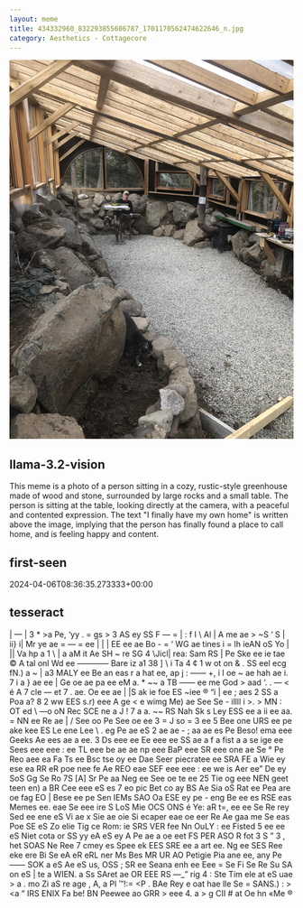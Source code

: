 ```yaml
---
layout: meme
title: 434332960_832293855606787_1701170562474622646_n.jpg
category: Aesthetics - Cottagecore
---
```


<div markdown="0"><a href="434332960_832293855606787_1701170562474622646_n.jpg"><img class="photo" src="434332960_832293855606787_1701170562474622646_n.jpg" /></a>

<h2>llama-3.2-vision</h2>
<p title="Llama-3.2-11B is a really good model that probably gets the visual details right but doesn't understand literary or media references, and often fails to accurately represent the physical arrangement of objects and the implied relationships between the objects.">This meme is a photo of a person sitting in a cozy, rustic-style greenhouse made of wood and stone, surrounded by large rocks and a small table. The person is sitting at the table, looking directly at the camera, with a peaceful and contented expression. The text &quot;I finally have my own home&quot; is written above the image, implying that the person has finally found a place to call home, and is feeling happy and content.</p>

<h2>first-seen</h2>
<p title="Because Git doesn't preserve file modification times, this metadata file contains the file's modification time when it was added to the library.">2024-04-06T08:36:35.273333+00:00</p>

<h2>tesseract</h2>
<p title="Tesseract is often terrible and just gives a lot of nonsense characters, but it used to be the state of the art, and usually it is better at correctly representing text than llama-3.2-vision-11b.">| — | 3 * &gt;a Pe, ‘yy . = gs &gt; 3 AS ey SS F — = | : f I \ Al | A me ae &gt; ~S ‘ S | ii&#125; i| Mr ye ae = — = ee | | | EE ee ae Bo - = ‘ WG ae tines i = lh ieAN oS Yo | || Va hp a 1 \ | a aM it Ae SH ~ re SG 4 \Jicl| rea: Sam RS | Pe Ske ee ie tae © A tal onl Wd ee ———— Bare iz a1 38 ] \ i Ta 4 ¢ 1 w ot on &amp; . SS eel ecg fN.) a ~ | a3 MALY ee Be an eas r a hat ee, ap j : —— +, i I oe ~ ae hah ae i. 7 i a &#125; ae ee | Ge oe ae pa ee eM a. * ~~ a TB —— ee me God &gt; aad ‘. . — &lt; é A 7 cle — et 7 . ae. Oe ee ae | |S ak ie foe ES ~iee ® “i | ee ; aes 2 SS a Poa a? 8 2 ww EES s.r) eee A ge &lt; e wimg Me) ae See Se - illll i &gt;. &gt; MN : OT ed \ —o oN Rec SCE ne a J ! 7 a a. ~~ RS Nah Sk s Ley ESS ee a ii ee aa. = NN ee Re ae | / See oo Pe See oe ee 3 = J so = 3 ee 5 Bee one URS ee pe ake kee ES Le ene Lee \ . eg Pe ae eS 2 ae ae - ; aa ae es Pe Beso! ema eee Geeks Ae ees ae a ee. 3 Ds eee ee Ee eee ee SS ae a f a fist a a se ige ee Sees eee eee : ee TL eee be ae ae np eee BaP eee SR eee one ae Se ° Pe Reo aee ea Fa Ts ee Bsc tse oy ee Dae Seer piecratee ee SRA FE a Wie ey ese ea RR eR poe nee fe Ae REO eae SEF eee eee : ee we is Aer ee” De ey SoS Gg Se Ro 7S [A] Sr Pe aa Neg ee See oe te ee 25 Tie og eee NEN geet teen en) a BR Cee eee eS es 7 eo pic Bet co ay BS Ae Sia oS Rat ee Pea are oe fag EO | Bese ee pe Sen IEMs SAO Oa ESE ey pe - eng Be ee es RSE eas Memes ee. eae Se eee ire S LoS Mie OCS ONS é Ye: aR t=, ee ee Se Re rey Sed ee ene eS Vi ae x Sie ae oie Si ecaper eae oe eer Re Ae gaa me Se eas Poe SE eS Zo elie Tig ce Rom: ie SRS VER fee Nn OuLY : ee Fisted 5 ee ee eS Niet cota or SS yy eA eS ey A Pe ae a oe eet FS PER ASO R fot 3 S ” 3 , het SOAS Ne Ree 7  cmey es Spee ek EES SRE ee a art ee. Ng ee SES Ree eke ere Bi Se eA eR eRL ner Ms Bes MR UR AO Petigie Pia ane ee, any Pe —— SOK a eS Ae eS us, OSS ; SR ee Seana enh ee Eee = Se Fi Se Re Su SA on eS | te a WIEN. a Ss SAret ae OR EEE RS —_” rig 4 : Ste Tim ele at eS uae &gt; a . mo Zi aS re age , A, a Pl ™!:= &lt;P . BAe Rey e oat hae lle Se = SANS.) : &gt; &lt;a “ IRS ENIX Fa be! BN Peewee ao GRR &gt; eee 4. a &gt; g CII # at Oe hn «Me ®</p>

</div>

